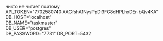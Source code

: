 никто не читает поэтому
API_TOKEN="7702580740:AAGfshA1NysPpDi3FG8cHPLhxDEr-bQv4KA"
DB_HOST='localhost'       
DB_NAME="taskmaster"      
DB_USER="postgres"        
DB_PASSWORD="7731"
DB_PORT=5432
